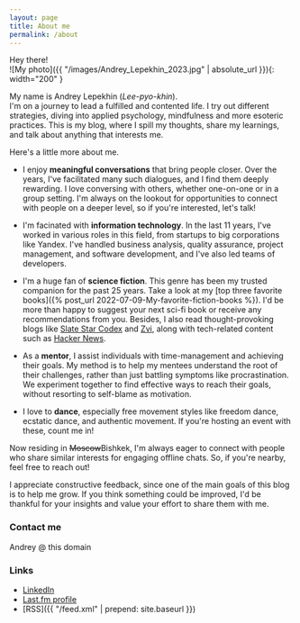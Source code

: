 ```yaml
---
layout: page
title: About me
permalink: /about
---
```


Hey there!  
![My photo]({{ "/images/Andrey_Lepekhin_2023.jpg" | absolute_url }}){: width="200" }

My name is Andrey Lepekhin (*Lee-pyo-khin*).  
I'm on a journey to lead a fulfilled and contented life. I try out different strategies, diving into applied psychology, mindfulness and more esoteric practices. This is my blog, where I spill my thoughts, share my learnings, and talk about anything that interests me.  

Here's a little more about me.

* I enjoy **meaningful conversations** that bring people closer. Over the years, I've facilitated many such dialogues, and I find them deeply rewarding. I love conversing with others, whether one-on-one or in a group setting. I'm always on the lookout for opportunities to connect with people on a deeper level, so if you're interested, let's talk!

* I'm facinated with **information technology**. In the last 11 years, I've worked in various roles in this field, from startups to big corporations like Yandex. I've handled business analysis, quality assurance, project management, and software development, and I've also led teams of developers.

* I'm a huge fan of **science fiction**. This genre has been my trusted companion for the past 25 years. Take a look at my [top three favorite books]({% post_url 2022-07-09-My-favorite-fiction-books %}). I'd be more than happy to suggest your next sci-fi book or receive any recommendations from you. Besides, I also read thought-provoking blogs like [Slate Star Codex](https://slatestarcodex.com/) and [Zvi](https://thezvi.wordpress.com/), along with tech-related content such as [Hacker News](https://news.ycombinator.com). 

* As a **mentor**, I assist individuals with time-management and achieving their goals. My method is to help my mentees understand the root of their challenges, rather than just battling symptoms like procrastination. We experiment together to find effective ways to reach their goals, without resorting to self-blame as motivation.

* I love to **dance**, especially free movement styles like freedom dance, ecstatic dance, and authentic movement. If you're hosting an event with these, count me in!
 
Now residing in ~~Moscow~~Bishkek, I'm always eager to connect with people who share similar interests for engaging offline chats. So, if you're nearby, feel free to reach out!  

I appreciate constructive feedback, since one of the main goals of this blog is to help me grow. If you think something could be improved, I'd be thankful for your insights and value your effort to share them with me.  

### Contact me

Andrey @ this domain

### Links

* [LinkedIn](https://www.linkedin.com/in/{{site.footer-links.linkedin}})
* [Last.fm profile](http://www.last.fm/user/la_bizzz/)
* [RSS]({{ "/feed.xml" | prepend: site.baseurl }})
